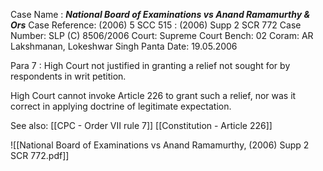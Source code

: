 Case Name : ***National Board of Examinations vs Anand Ramamurthy & Ors***
Case Reference: (2006) 5 SCC 515 : (2006) Supp 2 SCR 772
Case Number: SLP (C) 8506/2006
Court: Supreme Court
Bench: 02
Coram: AR Lakshmanan, Lokeshwar Singh Panta
Date: 19.05.2006

Para 7 : High Court not justified in granting a relief not sought for by respondents in writ petition.

High Court cannot invoke Article 226 to grant such a relief, nor was it correct in applying doctrine of legitimate expectation.

See also:
[[CPC - Order VII rule 7]] 
[[Constitution - Article 226]]

![[National Board of Examinations vs Anand Ramamurthy, (2006) Supp 2 SCR 772.pdf]]